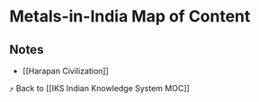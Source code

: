 # Metals-in-India Map of Content


## Notes
- [[Harapan Civilization]]

⤴️ Back to [[IKS Indian Knowledge System MOC]]